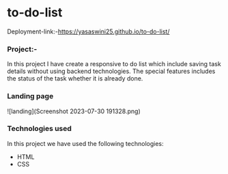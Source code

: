 # to-do-list
Deployment-link:-https://yasaswini25.github.io/to-do-list/
### Project:-
In this project I have create a responsive to do list which include saving task details  without using backend technologies.
The special features includes the status of the task whether it is already done.
### Landing page
![landing](Screenshot 2023-07-30 191328.png)
### Technologies used
In this project we have used the following technologies:
- HTML
- CSS
